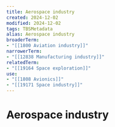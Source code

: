 ```yaml
---
title: Aerospace industry
created: 2024-12-02
modified: 2024-12-02
tags: TBSMetadata
alias: Aerospace industry
broaderTerm:
- "[[1800 Aviation industry]]"
narrowerTerm:
- "[[12838 Manufacturing industry]]"
relatedTerm:
- "[[19164 Space exploration]]"
use:
- "[[1808 Avionics]]"
- "[[19171 Space industry]]"
---
```

# Aerospace industry
